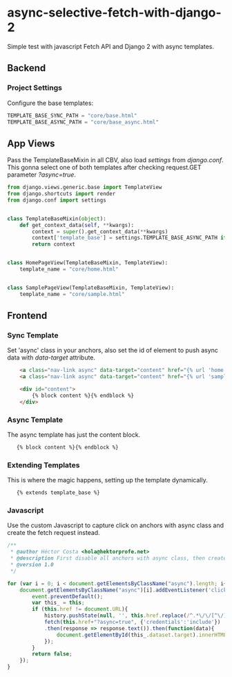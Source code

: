 # async-selective-fetch-with-django-2
Simple test with javascript Fetch API and Django 2 with async templates.

## Backend

### Project Settings
Configure the base templates:

```python
TEMPLATE_BASE_SYNC_PATH = "core/base.html"
TEMPLATE_BASE_ASYNC_PATH = "core/base_async.html"
```

## App Views
Pass the TemplateBaseMixin in all CBV, also load *settings* from *django.conf*. This gonna select one of both templates after checking request.GET parameter *?async=true*.

```python
from django.views.generic.base import TemplateView
from django.shortcuts import render
from django.conf import settings


class TemplateBaseMixin(object):
    def get_context_data(self, **kwargs):
        context = super().get_context_data(**kwargs)
        context['template_base'] = settings.TEMPLATE_BASE_ASYNC_PATH if self.request.GET.get('async', None) == 'true' else settings.TEMPLATE_BASE_SYNC_PATH
        return context


class HomePageView(TemplateBaseMixin, TemplateView):
    template_name = "core/home.html"


class SamplePageView(TemplateBaseMixin, TemplateView):
    template_name = "core/sample.html"
```
## Frontend

### Sync Template
Set 'async' class in your anchors, also set the id of element to push async data with *data-target* attribute.

```html
    <a class="nav-link async" data-target="content" href="{% url 'home' %}">Home</a>
    <a class="nav-link async" data-target="content" href="{% url 'sample' %}">Sample</a>

    <div id="content">
        {% block content %}{% endblock %}
    </div>
```

### Async Template
The async template has just the content block.

```html
   {% block content %}{% endblock %}
```

### Extending Templates
This is where the magic happens, setting up the template dynamically.

```html
   {% extends template_base %}
```

### Javascript
Use the custom Javascript to capture click on anchors with async class and create the fetch request instead.

```javascript
/**
 * @author Héctor Costa <hola@hektorprofe.net>
 * @description First disable all anchors with async class, then creates the request with async fetch and push response in data-target element
 * @version 1.0
 */

for (var i = 0; i < document.getElementsByClassName("async").length; i++) {
    document.getElementsByClassName("async")[i].addEventListener('click', function (event) {
        event.preventDefault();
        var this_ = this;
        if (this.href != document.URL){
            history.pushState(null, '', this.href.replace(/^.*\/\/[^\/]+/, ''));
            fetch(this.href+"?async=true", {'credentials':'include'})
            .then(response => response.text()).then(function(data){
                document.getElementById(this_.dataset.target).innerHTML = data;
            });        
        }
        return false;
    });
}
```